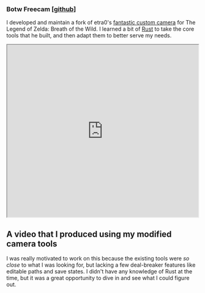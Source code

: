 ### Botw Freecam [[github]](https://github.com/tayydev/botw-freecam)

I developed and maintain a fork of etra0's [fantastic custom camera](https://github.com/etra0/botw-freecam) for The Legend of Zelda: Breath of the Wild.
I learned a bit of [Rust](https://www.rust-lang.org/) to take the core tools that he built, and then adapt them to better serve my needs.

<div style="display: flex; justify-content: center">
    <iframe class="graphic" width="800" height="450" src="https://www.youtube.com/embed/t8j6uVliDqo" title="YouTube video player" allow="accelerometer; autoplay; clipboard-write; encrypted-media; gyroscope; picture-in-picture" allowfullscreen></iframe>
</div>


## A video that I produced using my modified camera tools

I was really motivated to work on this because the existing tools were _so close_ to what I was looking for, but lacking a few deal-breaker features like editable paths and save states.
I didn't have any knowledge of Rust at the time, but it was a great opportunity to dive in and see what I could figure out.
